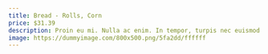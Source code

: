 ```yaml
---
title: Bread - Rolls, Corn
price: $31.39
description: Proin eu mi. Nulla ac enim. In tempor, turpis nec euismod scelerisque, quam turpis adipiscing lorem, vitae mattis nibh ligula nec sem.
image: https://dummyimage.com/800x500.png/5fa2dd/ffffff
---
```

